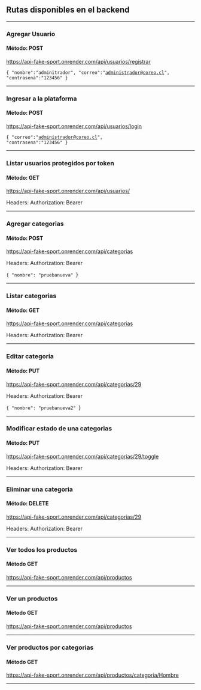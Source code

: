 ## Rutas disponibles en el backend

----

### Agregar Usuario
#### Método: POST

https://api-fake-sport.onrender.com/api/usuarios/registrar

<code>{
  "nombre":"adminitrador",
  "correo":"administrador@coreo.cl",
  "contrasena":"123456"
}</code>

----

### Ingresar a la plataforma
#### Método: POST

https://api-fake-sport.onrender.com/api/usuarios/login

<code>{
  "correo":"administrador@coreo.cl",
  "contrasena":"123456"
}</code>

----

### Listar usuarios protegidos por token
#### Método: GET

https://api-fake-sport.onrender.com/api/usuarios/

Headers:
Authorization: Bearer <TOKEN>

----

### Agregar categorias
#### Método: POST

https://api-fake-sport.onrender.com/api/categorias

Headers:
Authorization: Bearer <TOKEN>

<code>{
  "nombre": "pruebanueva"
</code>}

----

### Listar categorias
#### Método: GET

https://api-fake-sport.onrender.com/api/categorias

Headers:
Authorization: Bearer <TOKEN>

----

### Editar categoria
#### Método: PUT

https://api-fake-sport.onrender.com/api/categorias/29

Headers:
Authorization: Bearer <TOKEN>

<code>{
  "nombre": "pruebanueva2"
</code>}

----

### Modificar estado de una categorias
#### Método: PUT

https://api-fake-sport.onrender.com/api/categorias/29/toggle

Headers:
Authorization: Bearer <TOKEN>

----

### Eliminar una categoria
#### Método: DELETE

https://api-fake-sport.onrender.com/api/categorias/29

Headers:
Authorization: Bearer <TOKEN>

----

### Ver todos los productos
#### Método GET

https://api-fake-sport.onrender.com/api/productos

----

### Ver un productos
#### Método GET

https://api-fake-sport.onrender.com/api/productos

----

### Ver productos por categorias
#### Método GET

https://api-fake-sport.onrender.com/api/productos/categoria/Hombre

----



